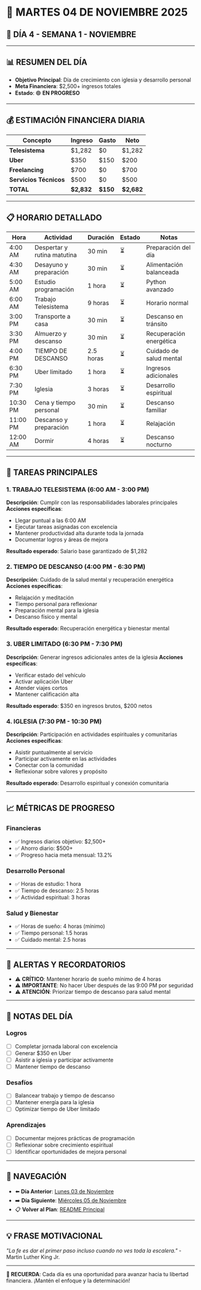 # 📅 **MARTES 04 DE NOVIEMBRE 2025**
## 🎯 **DÍA 4 - SEMANA 1 - NOVIEMBRE**

---

## 📊 **RESUMEN DEL DÍA**
- **Objetivo Principal**: Día de crecimiento con iglesia y desarrollo personal
- **Meta Financiera**: $2,500+ ingresos totales
- **Estado**: 🟢 **EN PROGRESO**

---

## 💰 **ESTIMACIÓN FINANCIERA DIARIA**

| Concepto | Ingreso | Gasto | Neto |
|----------|---------|-------|------|
| **Telesistema** | $1,282 | $0 | $1,282 |
| **Uber** | $350 | $150 | $200 |
| **Freelancing** | $700 | $0 | $700 |
| **Servicios Técnicos** | $500 | $0 | $500 |
| **TOTAL** | **$2,832** | **$150** | **$2,682** |

---

## 📋 **HORARIO DETALLADO**

| Hora | Actividad | Duración | Estado | Notas |
|------|-----------|----------|--------|-------|
| 4:00 AM | Despertar y rutina matutina | 30 min | ⏳ | Preparación del día |
| 4:30 AM | Desayuno y preparación | 30 min | ⏳ | Alimentación balanceada |
| 5:00 AM | Estudio programación | 1 hora | ⏳ | Python avanzado |
| 6:00 AM | Trabajo Telesistema | 9 horas | ⏳ | Horario normal |
| 3:00 PM | Transporte a casa | 30 min | ⏳ | Descanso en tránsito |
| 3:30 PM | Almuerzo y descanso | 30 min | ⏳ | Recuperación energética |
| 4:00 PM | TIEMPO DE DESCANSO | 2.5 horas | ⏳ | Cuidado de salud mental |
| 6:30 PM | Uber limitado | 1 hora | ⏳ | Ingresos adicionales |
| 7:30 PM | Iglesia | 3 horas | ⏳ | Desarrollo espiritual |
| 10:30 PM | Cena y tiempo personal | 30 min | ⏳ | Descanso familiar |
| 11:00 PM | Descanso y preparación | 1 hora | ⏳ | Relajación |
| 12:00 AM | Dormir | 4 horas | ⏳ | Descanso nocturno |

---

## 🎯 **TAREAS PRINCIPALES**

### 1. **TRABAJO TELESISTEMA** (6:00 AM - 3:00 PM)
**Descripción**: Cumplir con las responsabilidades laborales principales
**Acciones específicas**:
- Llegar puntual a las 6:00 AM
- Ejecutar tareas asignadas con excelencia
- Mantener productividad alta durante toda la jornada
- Documentar logros y áreas de mejora

**Resultado esperado**: Salario base garantizado de $1,282

### 2. **TIEMPO DE DESCANSO** (4:00 PM - 6:30 PM)
**Descripción**: Cuidado de la salud mental y recuperación energética
**Acciones específicas**:
- Relajación y meditación
- Tiempo personal para reflexionar
- Preparación mental para la iglesia
- Descanso físico y mental

**Resultado esperado**: Recuperación energética y bienestar mental

### 3. **UBER LIMITADO** (6:30 PM - 7:30 PM)
**Descripción**: Generar ingresos adicionales antes de la iglesia
**Acciones específicas**:
- Verificar estado del vehículo
- Activar aplicación Uber
- Atender viajes cortos
- Mantener calificación alta

**Resultado esperado**: $350 en ingresos brutos, $200 netos

### 4. **IGLESIA** (7:30 PM - 10:30 PM)
**Descripción**: Participación en actividades espirituales y comunitarias
**Acciones específicas**:
- Asistir puntualmente al servicio
- Participar activamente en las actividades
- Conectar con la comunidad
- Reflexionar sobre valores y propósito

**Resultado esperado**: Desarrollo espiritual y conexión comunitaria

---

## 📈 **MÉTRICAS DE PROGRESO**

### **Financieras**
- ✅ Ingresos diarios objetivo: $2,500+
- ✅ Ahorro diario: $500+
- ✅ Progreso hacia meta mensual: 13.2%

### **Desarrollo Personal**
- ✅ Horas de estudio: 1 hora
- ✅ Tiempo de descanso: 2.5 horas
- ✅ Actividad espiritual: 3 horas

### **Salud y Bienestar**
- ✅ Horas de sueño: 4 horas (mínimo)
- ✅ Tiempo personal: 1.5 horas
- ✅ Cuidado mental: 2.5 horas

---

## 🚨 **ALERTAS Y RECORDATORIOS**

- ⚠️ **CRÍTICO**: Mantener horario de sueño mínimo de 4 horas
- ⚠️ **IMPORTANTE**: No hacer Uber después de las 9:00 PM por seguridad
- ⚠️ **ATENCIÓN**: Priorizar tiempo de descanso para salud mental

---

## 📝 **NOTAS DEL DÍA**

### **Logros**
- [ ] Completar jornada laboral con excelencia
- [ ] Generar $350 en Uber
- [ ] Asistir a iglesia y participar activamente
- [ ] Mantener tiempo de descanso

### **Desafíos**
- [ ] Balancear trabajo y tiempo de descanso
- [ ] Mantener energía para la iglesia
- [ ] Optimizar tiempo de Uber limitado

### **Aprendizajes**
- [ ] Documentar mejores prácticas de programación
- [ ] Reflexionar sobre crecimiento espiritual
- [ ] Identificar oportunidades de mejora personal

---

## 🔗 **NAVEGACIÓN**

- ⬅️ **Día Anterior**: [Lunes 03 de Noviembre](Lunes_03.md)
- ➡️ **Día Siguiente**: [Miércoles 05 de Noviembre](Miercoles_05.md)
- 📋 **Volver al Plan**: [README Principal](../../../README.md)

---

## 💡 **FRASE MOTIVACIONAL**

*"La fe es dar el primer paso incluso cuando no ves toda la escalera."* - Martin Luther King Jr.

---

**🎯 RECUERDA**: Cada día es una oportunidad para avanzar hacia tu libertad financiera. ¡Mantén el enfoque y la determinación!
